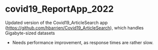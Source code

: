 # covid19_ReportApp_2022
Updated version of the Covid19_ArticleSearch app (https://github.com/hbarrien/Covid19_ArticleSearch), which handles Gigabyte-sized datasets
- Needs performance improvement, as response times are rather slow.
